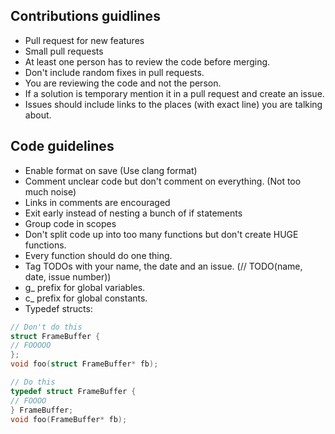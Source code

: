 ## Contributions guidlines
- Pull request for new features
- Small pull requests
- At least one person has to review the code before merging.
- Don't include random fixes in pull requests.
- You are reviewing the code and not the person.
- If a solution is temporary mention it in a pull request and create an issue.
- Issues should include links to the places (with exact line) you are talking about.

## Code guidelines
- Enable format on save (Use clang format)
- Comment unclear code but don't comment on everything. (Not too much noise)
- Links in comments are encouraged
- Exit early instead of nesting a bunch of if statements
- Group code in scopes
- Don't split code up into too many functions but don't create HUGE functions. 
- Every function should do one thing.
- Tag TODOs with your name, the date and an issue. (// TODO(name, date, issue number))
- g_ prefix for global variables.
- c_ prefix for global constants.
- Typedef structs:
```c
// Don't do this
struct FrameBuffer {
// FOOOOO
};
void foo(struct FrameBuffer* fb);

// Do this
typedef struct FrameBuffer {
// FOOOO
} FrameBuffer;
void foo(FrameBuffer* fb);
```
